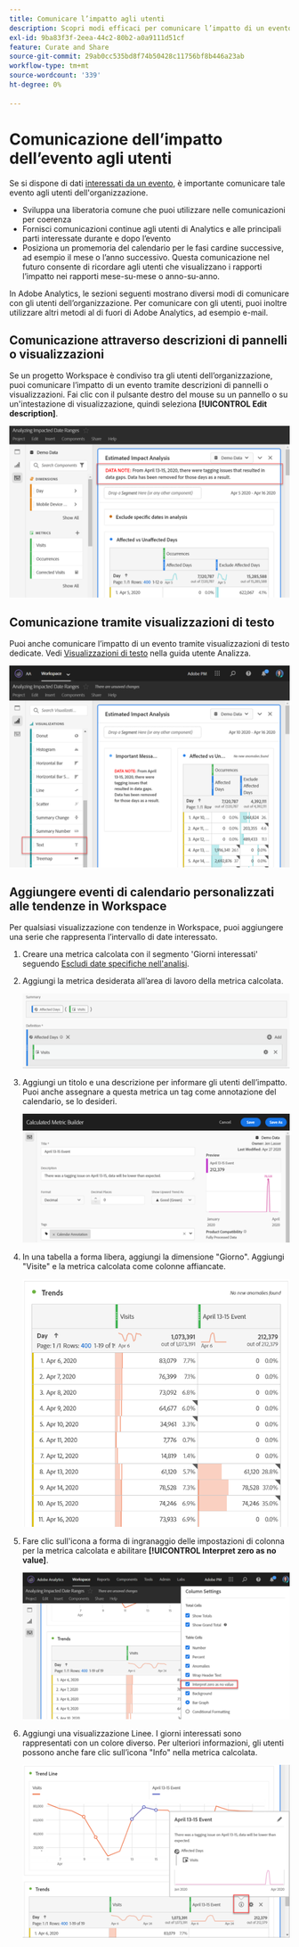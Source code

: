 ```yaml
---
title: Comunicare l’impatto agli utenti
description: Scopri modi efficaci per comunicare l’impatto di un evento nella tua organizzazione.
exl-id: 9ba83f3f-2eea-44c2-80b2-a0a9111d51cf
feature: Curate and Share
source-git-commit: 29ab0cc535bd8f74b50428c11756bf8b446a23ab
workflow-type: tm+mt
source-wordcount: '339'
ht-degree: 0%

---
```


# Comunicazione dell’impatto dell’evento agli utenti

Se si dispone di dati [interessati da un evento](overview.md), è importante comunicare tale evento agli utenti dell&#39;organizzazione.

* Sviluppa una liberatoria comune che puoi utilizzare nelle comunicazioni per coerenza
* Fornisci comunicazioni continue agli utenti di Analytics e alle principali parti interessate durante e dopo l’evento
* Posiziona un promemoria del calendario per le fasi cardine successive, ad esempio il mese o l’anno successivo. Questa comunicazione nel futuro consente di ricordare agli utenti che visualizzano i rapporti l’impatto nei rapporti mese-su-mese o anno-su-anno.

In Adobe Analytics, le sezioni seguenti mostrano diversi modi di comunicare con gli utenti dell’organizzazione. Per comunicare con gli utenti, puoi inoltre utilizzare altri metodi al di fuori di Adobe Analytics, ad esempio e-mail.

## Comunicazione attraverso descrizioni di pannelli o visualizzazioni

Se un progetto Workspace è condiviso tra gli utenti dell’organizzazione, puoi comunicare l’impatto di un evento tramite descrizioni di pannelli o visualizzazioni. Fai clic con il pulsante destro del mouse su un pannello o su un&#39;intestazione di visualizzazione, quindi seleziona **[!UICONTROL Edit description]**.

![Descrizione pannello](assets/panel_description.png)

## Comunicazione tramite visualizzazioni di testo

Puoi anche comunicare l’impatto di un evento tramite visualizzazioni di testo dedicate. Vedi [Visualizzazioni di testo](/help/analyze/analysis-workspace/visualizations/text.md) nella guida utente Analizza.

![Visualizzazione testo](assets/text_visualization.png)

## Aggiungere eventi di calendario personalizzati alle tendenze in Workspace

Per qualsiasi visualizzazione con tendenze in Workspace, puoi aggiungere una serie che rappresenta l’intervallo di date interessato.

1. Creare una metrica calcolata con il segmento &#39;Giorni interessati&#39; seguendo [Escludi date specifiche nell&#39;analisi](segments.md).
1. Aggiungi la metrica desiderata all’area di lavoro della metrica calcolata.

   ![Metrica](assets/calcmetric_event.png)

1. Aggiungi un titolo e una descrizione per informare gli utenti dell’impatto. Puoi anche assegnare a questa metrica un tag come annotazione del calendario, se lo desideri.

   ![Titolo e descrizione](assets/calcmetric_title_description.png)

1. In una tabella a forma libera, aggiungi la dimensione &quot;Giorno&quot;. Aggiungi &quot;Visite&quot; e la metrica calcolata come colonne affiancate.

   ![Tabella a forma libera](assets/calcmetric_freeform.png)

1. Fare clic sull&#39;icona a forma di ingranaggio delle impostazioni di colonna per la metrica calcolata e abilitare **[!UICONTROL Interpret zero as no value]**.

   ![Impostazioni metriche calcolate](assets/calcmetric_zero_no_value.png)

1. Aggiungi una visualizzazione Linee. I giorni interessati sono rappresentati con un colore diverso. Per ulteriori informazioni, gli utenti possono anche fare clic sull’icona &quot;Info&quot; nella metrica calcolata.

   ![Icona informazioni](assets/calcmetric_infoicon.png)

